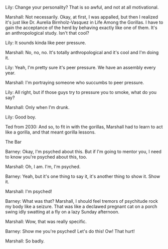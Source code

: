 Lily: Change your personality? That is so awful, and not at all motivational.

Marshall: Not necessarily. Okay, at first, I was appalled, but then I realized it's just like Dr. Aurelia Birnholz-Vasquez in Life Among the Gorillas. I have to gain the acceptance of the herd by behaving exactly like one of them. It's an anthropological study. Isn't that cool?

Lily: It sounds kinda like peer pressure.

Marshall: No, no, no. It's totally anthropological and it's cool and I'm doing it.

Lily: Yeah, I'm pretty sure it's peer pressure. We have an assembly every year.


Marshall: I'm portraying someone who succumbs to peer pressure.

Lily: All right, but if those guys try to pressure you to smoke, what do you say?

Marshall: Only when I'm drunk.

Lily: Good boy.

Ted from 2030: And so, to fit in with the gorillas, Marshall had to learn to act like a gorilla, and that meant gorilla lessons.

The Bar

Barney: Okay, I'm psyched about this. But if I'm going to mentor you, I need to know you're psyched about this, too.

Marshall: Oh, I am. I'm, I'm psyched.

Barney: Yeah, but it's one thing to say it, it's another thing to show it. Show it.

Marshall: I'm psyched!

Barney: What was that? Marshall, I should feel tremors of psychitude rock my body like a seizure. That was like a declawed pregnant cat on a porch swing idly swatting at a fly on a lazy Sunday afternoon.

Marshall: Wow, that was really specific.

Barney: Show me you're psyched! Let's do this! Ow! That hurt!

Marshall: So badly.

